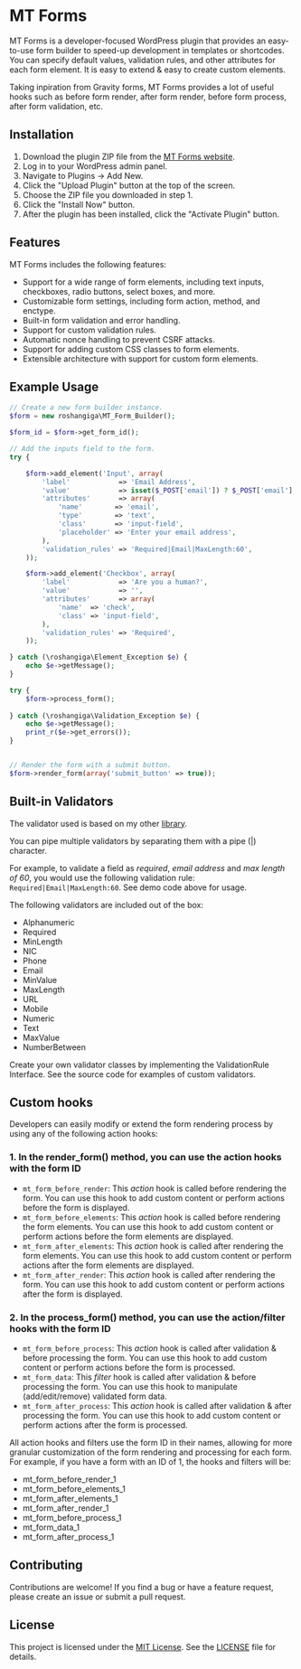 # MT Forms

MT Forms is a developer-focused WordPress plugin that provides an easy-to-use form builder to speed-up development in templates or shortcodes. You can specify default values, validation rules, and other attributes for each form element.
It is easy to extend & easy to create custom elements.

Taking inpiration from Gravity forms, MT Forms provides a lot of useful hooks such as before form render, after form render, before form process, after form validation, etc.

## Installation

1. Download the plugin ZIP file from the [MT Forms website](https://example.com/mt-forms).
2. Log in to your WordPress admin panel.
3. Navigate to Plugins → Add New.
4. Click the "Upload Plugin" button at the top of the screen.
5. Choose the ZIP file you downloaded in step 1.
6. Click the "Install Now" button.
7. After the plugin has been installed, click the "Activate Plugin" button.


## Features

MT Forms includes the following features:

- Support for a wide range of form elements, including text inputs, checkboxes, radio buttons, select boxes, and more.
- Customizable form settings, including form action, method, and enctype.
- Built-in form validation and error handling.
- Support for custom validation rules.
- Automatic nonce handling to prevent CSRF attacks.
- Support for adding custom CSS classes to form elements.
- Extensible architecture with support for custom form elements.

## Example Usage
```php
// Create a new form builder instance.
$form = new roshangiga\MT_Form_Builder();

$form_id = $form->get_form_id();

// Add the inputs field to the form.
try {

    $form->add_element('Input', array(
        'label'            => 'Email Address',
        'value'            => isset($_POST['email']) ? $_POST['email'] : '',
        'attributes'       => array(
            'name'        => 'email',
            'type'        => 'text',
            'class'       => 'input-field',
            'placeholder' => 'Enter your email address',
        ),
        'validation_rules' => 'Required|Email|MaxLength:60',
    ));

    $form->add_element('Checkbox', array(
        'label'            => 'Are you a human?',
        'value'            => '',
        'attributes'       => array(
            'name'  => 'check',
            'class' => 'input-field',
        ),
        'validation_rules' => 'Required',
    ));

} catch (\roshangiga\Element_Exception $e) {
    echo $e->getMessage();
}

try {
    $form->process_form();
    
} catch (\roshangiga\Validation_Exception $e) {
    echo $e->getMessage();
    print_r($e->get_errors());
}


// Render the form with a submit button.
$form->render_form(array('submit_button' => true));
```
## Built-in Validators
The validator used is based on my other [library](https://github.com/roshangiga/ValidatorPHP).

You can pipe multiple validators by separating them with a pipe (|) character. 

For example, to validate a field as _required_, _email address_ and _max length of 60_, you would use the following validation rule:
```Required|Email|MaxLength:60```. See demo code above for usage.


The following validators are included out of the box:

- Alphanumeric
- Required
- MinLength
- NIC
- Phone
- Email
- MinValue
- MaxLength
- URL
- Mobile
- Numeric
- Text
- MaxValue
- NumberBetween

Create your own validator classes by implementing the ValidationRule Interface. See the source code for examples of custom validators.

## Custom hooks
Developers can easily modify or extend the form rendering process by using any of the following action hooks:

### 1. In the render_form() method, you can use the action hooks with the form ID

* `mt_form_before_render`: This _action_ hook is called before rendering the form. You can use this hook to add custom content or perform actions before the form is displayed.
* `mt_form_before_elements`: This _action_ hook is called before rendering the form elements. You can use this hook to add custom content or perform actions before the form elements are displayed.
* `mt_form_after_elements`: This _action_ hook is called after rendering the form elements. You can use this hook to add custom content or perform actions after the form elements are displayed.
* `mt_form_after_render`: This _action_ hook is called after rendering the form. You can use this hook to add custom content or perform actions after the form is displayed.

### 2. In the process_form() method, you can use the action/filter hooks with the form ID
* `mt_form_before_process`: This _action_ hook is called after validation & before processing the form. You can use this hook to add custom content or perform actions before the form is processed.
* `mt_form_data`: This _filter_ hook is called after validation & before processing the form. You can use this hook to manipulate (add/edit/remove) validated form data.
* `mt_form_after_process`: This _action_ hook is called after validation & after processing the form. You can use this hook to add custom content or perform actions after the form is processed.

All action hooks and filters use the form ID in their names, allowing for more granular customization of the form rendering and processing for each form.
For example, if you have a form with an ID of 1, the hooks and filters will be:

* mt_form_before_render_1
* mt_form_before_elements_1
* mt_form_after_elements_1
* mt_form_after_render_1
* mt_form_before_process_1
* mt_form_data_1
* mt_form_after_process_1

## Contributing

Contributions are welcome! If you find a bug or have a feature request, please create an issue or submit a pull request.

## License 

This project is licensed under the [MIT License](https://opensource.org/licenses/MIT). See the [LICENSE](LICENSE) file for details.
